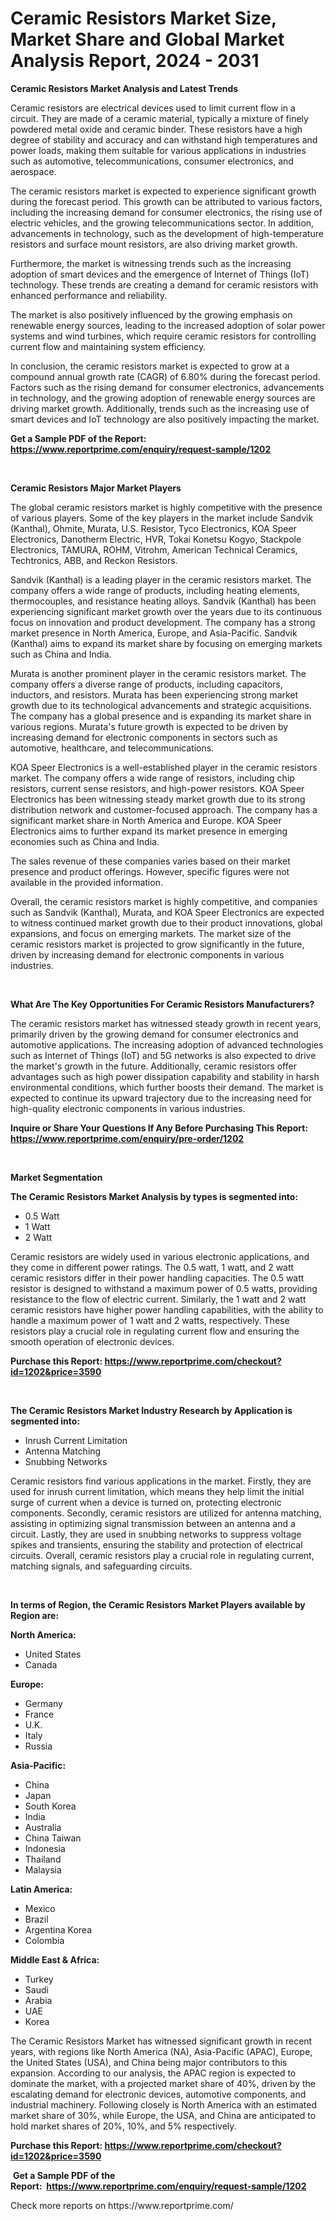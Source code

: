 <p><h1>Ceramic Resistors Market Size, Market Share and Global Market Analysis Report, 2024 - 2031</h1></p><p><strong>Ceramic Resistors Market Analysis and Latest Trends</strong></p>
<p><p>Ceramic resistors are electrical devices used to limit current flow in a circuit. They are made of a ceramic material, typically a mixture of finely powdered metal oxide and ceramic binder. These resistors have a high degree of stability and accuracy and can withstand high temperatures and power loads, making them suitable for various applications in industries such as automotive, telecommunications, consumer electronics, and aerospace.</p><p>The ceramic resistors market is expected to experience significant growth during the forecast period. This growth can be attributed to various factors, including the increasing demand for consumer electronics, the rising use of electric vehicles, and the growing telecommunications sector. In addition, advancements in technology, such as the development of high-temperature resistors and surface mount resistors, are also driving market growth.</p><p>Furthermore, the market is witnessing trends such as the increasing adoption of smart devices and the emergence of Internet of Things (IoT) technology. These trends are creating a demand for ceramic resistors with enhanced performance and reliability.</p><p>The market is also positively influenced by the growing emphasis on renewable energy sources, leading to the increased adoption of solar power systems and wind turbines, which require ceramic resistors for controlling current flow and maintaining system efficiency.</p><p>In conclusion, the ceramic resistors market is expected to grow at a compound annual growth rate (CAGR) of 6.80% during the forecast period. Factors such as the rising demand for consumer electronics, advancements in technology, and the growing adoption of renewable energy sources are driving market growth. Additionally, trends such as the increasing use of smart devices and IoT technology are also positively impacting the market.</p></p>
<p><strong>Get a Sample PDF of the Report:&nbsp; <a href="https://www.reportprime.com/enquiry/request-sample/1202">https://www.reportprime.com/enquiry/request-sample/1202</a></strong></p>
<p>&nbsp;</p>
<p><strong>Ceramic Resistors Major Market Players</strong></p>
<p><p>The global ceramic resistors market is highly competitive with the presence of various players. Some of the key players in the market include Sandvik (Kanthal), Ohmite, Murata, U.S. Resistor, Tyco Electronics, KOA Speer Electronics, Danotherm Electric, HVR, Tokai Konetsu Kogyo, Stackpole Electronics, TAMURA, ROHM, Vitrohm, American Technical Ceramics, Techtronics, ABB, and Reckon Resistors.</p><p>Sandvik (Kanthal) is a leading player in the ceramic resistors market. The company offers a wide range of products, including heating elements, thermocouples, and resistance heating alloys. Sandvik (Kanthal) has been experiencing significant market growth over the years due to its continuous focus on innovation and product development. The company has a strong market presence in North America, Europe, and Asia-Pacific. Sandvik (Kanthal) aims to expand its market share by focusing on emerging markets such as China and India.</p><p>Murata is another prominent player in the ceramic resistors market. The company offers a diverse range of products, including capacitors, inductors, and resistors. Murata has been experiencing strong market growth due to its technological advancements and strategic acquisitions. The company has a global presence and is expanding its market share in various regions. Murata's future growth is expected to be driven by increasing demand for electronic components in sectors such as automotive, healthcare, and telecommunications.</p><p>KOA Speer Electronics is a well-established player in the ceramic resistors market. The company offers a wide range of resistors, including chip resistors, current sense resistors, and high-power resistors. KOA Speer Electronics has been witnessing steady market growth due to its strong distribution network and customer-focused approach. The company has a significant market share in North America and Europe. KOA Speer Electronics aims to further expand its market presence in emerging economies such as China and India.</p><p>The sales revenue of these companies varies based on their market presence and product offerings. However, specific figures were not available in the provided information.</p><p>Overall, the ceramic resistors market is highly competitive, and companies such as Sandvik (Kanthal), Murata, and KOA Speer Electronics are expected to witness continued market growth due to their product innovations, global expansions, and focus on emerging markets. The market size of the ceramic resistors market is projected to grow significantly in the future, driven by increasing demand for electronic components in various industries.</p></p>
<p>&nbsp;</p>
<p><strong>What Are The Key Opportunities For Ceramic Resistors Manufacturers?</strong></p>
<p><p>The ceramic resistors market has witnessed steady growth in recent years, primarily driven by the growing demand for consumer electronics and automotive applications. The increasing adoption of advanced technologies such as Internet of Things (IoT) and 5G networks is also expected to drive the market's growth in the future. Additionally, ceramic resistors offer advantages such as high power dissipation capability and stability in harsh environmental conditions, which further boosts their demand. The market is expected to continue its upward trajectory due to the increasing need for high-quality electronic components in various industries.</p></p>
<p><strong>Inquire or Share Your Questions If Any Before Purchasing This Report: <a href="https://www.reportprime.com/enquiry/pre-order/1202">https://www.reportprime.com/enquiry/pre-order/1202</a></strong></p>
<p>&nbsp;</p>
<p><strong>Market Segmentation</strong></p>
<p><strong>The Ceramic Resistors Market Analysis by types is segmented into:</strong></p>
<p><ul><li>0.5 Watt</li><li>1 Watt</li><li>2 Watt</li></ul></p>
<p><p>Ceramic resistors are widely used in various electronic applications, and they come in different power ratings. The 0.5 watt, 1 watt, and 2 watt ceramic resistors differ in their power handling capacities. The 0.5 watt resistor is designed to withstand a maximum power of 0.5 watts, providing resistance to the flow of electric current. Similarly, the 1 watt and 2 watt ceramic resistors have higher power handling capabilities, with the ability to handle a maximum power of 1 watt and 2 watts, respectively. These resistors play a crucial role in regulating current flow and ensuring the smooth operation of electronic devices.</p></p>
<p><strong>Purchase this Report:&nbsp;<a href="https://www.reportprime.com/checkout?id=1202&price=3590">https://www.reportprime.com/checkout?id=1202&price=3590</a></strong></p>
<p>&nbsp;</p>
<p><strong>The Ceramic Resistors Market Industry Research by Application is segmented into:</strong></p>
<p><ul><li>Inrush Current Limitation</li><li>Antenna Matching</li><li>Snubbing Networks</li></ul></p>
<p><p>Ceramic resistors find various applications in the market. Firstly, they are used for inrush current limitation, which means they help limit the initial surge of current when a device is turned on, protecting electronic components. Secondly, ceramic resistors are utilized for antenna matching, assisting in optimizing signal transmission between an antenna and a circuit. Lastly, they are used in snubbing networks to suppress voltage spikes and transients, ensuring the stability and protection of electrical circuits. Overall, ceramic resistors play a crucial role in regulating current, matching signals, and safeguarding circuits.</p></p>
<p>&nbsp;</p>
<p><strong>In terms of Region, the Ceramic Resistors Market Players available by Region are:</strong></p>
<p>
    <p> <strong> North America: </strong>
        <ul>
            <li>United States</li>
            <li>Canada</li>
        </ul>
        </p> 
    <p> <strong> Europe: </strong>
        <ul>
            <li>Germany</li>
            <li>France</li>
            <li>U.K.</li>
            <li>Italy</li>
            <li>Russia</li>
        </ul>
        </p> 
    <p> <strong> Asia-Pacific: </strong>
        <ul>
            <li>China</li>
            <li>Japan</li>
            <li>South Korea</li>
            <li>India</li>
            <li>Australia</li>
            <li>China Taiwan</li>
            <li>Indonesia</li>
            <li>Thailand</li>
            <li>Malaysia</li>
        </ul>
        </p> 
    <p> <strong> Latin America: </strong>
        <ul>
            <li>Mexico</li>
            <li>Brazil</li>
            <li>Argentina Korea</li>
            <li>Colombia</li>
        </ul>
        </p> 
    <p> <strong> Middle East & Africa: </strong>
        <ul>
            <li>Turkey</li>
            <li>Saudi</li>
            <li>Arabia</li>
            <li>UAE</li>
            <li>Korea</li>
        </ul>
    </p>
    </p>
<p><p>The Ceramic Resistors Market has witnessed significant growth in recent years, with regions like North America (NA), Asia-Pacific (APAC), Europe, the United States (USA), and China being major contributors to this expansion. According to our analysis, the APAC region is expected to dominate the market, with a projected market share of 40%, driven by the escalating demand for electronic devices, automotive components, and industrial machinery. Following closely is North America with an estimated market share of 30%, while Europe, the USA, and China are anticipated to hold market shares of 20%, 10%, and 5% respectively.</p></p>
<p><strong>Purchase this Report: <a href="https://www.reportprime.com/checkout?id=1202&price=3590">https://www.reportprime.com/checkout?id=1202&price=3590</a></strong></p>
<p>&nbsp;<strong>Get a Sample PDF of the Report:&nbsp;&nbsp;<a href="https://www.reportprime.com/enquiry/request-sample/1202">https://www.reportprime.com/enquiry/request-sample/1202</a></strong></p>
<p><strong></strong></p>
<p>Check more reports on https://www.reportprime.com/</p>